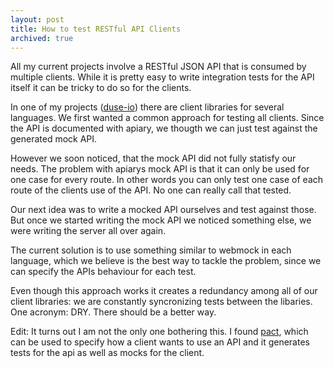```yaml
---
layout: post
title: How to test RESTful API Clients
archived: true
---
```


All my current projects involve a RESTful JSON API that is consumed by multiple
clients. While it is pretty easy to write integration tests for the API itself
it can be tricky to do so for the clients.

In one of my projects ([duse-io](https://github.com/duse-io/)) there are client
libraries for several languages. We first wanted a common approach for testing
all clients. Since the API is documented with apiary, we thougth we can just
test against the generated mock API.

However we soon noticed, that the mock API did not fully statisfy our needs.
The problem with apiarys mock API is that it can only be used for one case for
every route. In other words you can only test one case of each route of the
clients use of the API. No one can really call that tested.

Our next idea was to write a mocked API ourselves and test against those.
But once we started writing the mock API we noticed something else, we were
writing the server all over again.

The current solution is to use something similar to webmock in each language,
which we believe is the best way to tackle the problem, since we can specify
the APIs behaviour for each test.

Even though this approach works it creates a redundancy among all of our client
libraries: we are constantly syncronizing tests between the libaries. One
acronym: DRY. There should be a better way.

Edit: It turns out I am not the only one bothering this. I found
[pact](https://github.com/realestate-com-au/pact), which can be used to specify
how a client wants to use an API and it generates tests for the api as well as
mocks for the client.

